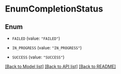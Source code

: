 # EnumCompletionStatus

## Enum


* `FAILED` (value: `"FAILED"`)

* `IN_PROGRESS` (value: `"IN_PROGRESS"`)

* `SUCCESS` (value: `"SUCCESS"`)


[[Back to Model list]](../README.md#documentation-for-models) [[Back to API list]](../README.md#documentation-for-api-endpoints) [[Back to README]](../README.md)


